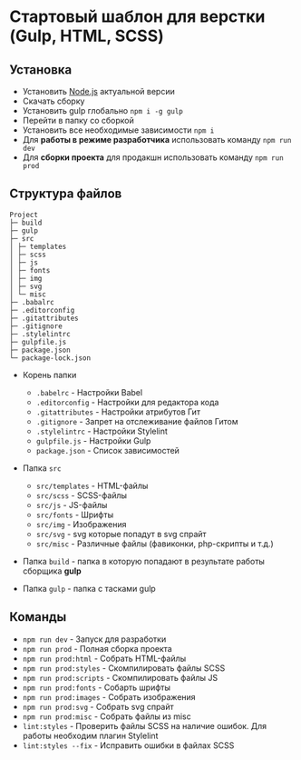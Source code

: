# Стартовый шаблон для верстки (Gulp, HTML, SCSS)

## Установка

- Установить [Node.js](https://nodejs.org/en/) актуальной версии
- Скачать сборку
- Установить gulp глобально <code>npm i -g gulp</code>
- Перейти в папку со сборкой
- Установить все необходимые зависимости <code>npm i</code>
- Для **работы в режиме разработчика** использовать команду `npm run dev`
- Для **сборки проекта** для продакшн использовать команду `npm run prod`

## Структура файлов

```
Project
├─ build
├─ gulp
├─ src
│ ├─ templates
│ ├─ scss
│ ├─ js
│ ├─ fonts
│ ├─ img
│ ├─ svg
│ └─ misc
├─ .babalrc
├─ .editorconfig
├─ .gitattributes
├─ .gitignore
├─ .stylelintrc
├─ gulpfile.js
├─ package.json
└─ package-lock.json
```

- Корень папки

  - `.babelrc` - Настройки Babel
  - `.editorconfig` - Настройки для редактора кода
  - `.gitattributes` - Настройки атрибутов Гит
  - `.gitignore` - Запрет на отслеживание файлов Гитом
  - `.stylelintrc` - Настройки Stylelint
  - `gulpfile.js` - Настройки Gulp
  - `package.json` - Список зависимостей

- Папка `src`

  - `src/templates` - HTML-файлы
  - `src/scss` - SCSS-файлы
  - `src/js` - JS-файлы
  - `src/fonts` - Шрифты
  - `src/img` - Изображения
  - `src/svg` - svg которые попадут в svg спрайт
  - `src/misc` - Различные файлы (фавиконки, php-скрипты и т.д.)

- Папка `build` - папка в которую попадают в результате работы сборщика **gulp**

- Папка `gulp` - папка с тасками gulp

## Команды

- `npm run dev` - Запуск для разработки
- `npm run prod` - Полная сборка проекта
- `npm run prod:html` - Собрать HTML-файлы
- `npm run prod:styles` - Скомпилировать файлы SCSS
- `npm run prod:scripts` - Скомпилировать файлы JS
- `npm run prod:fonts` - Собарть шрифты
- `npm run prod:images` - Собрать изображения
- `npm run prod:svg` - Собрать svg спрайт
- `npm run prod:misc` - Собрать файлы из misc
- `lint:styles` - Проверить файлы SCSS на наличие ошибок. Для работы необходим плагин Stylelint
- `lint:styles --fix` - Исправить ошибки в файлах SCSS

